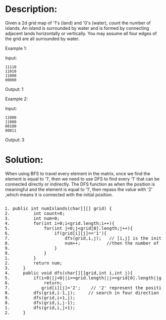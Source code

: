 
<body marginheight="0"><h1>Description:</h1>
<p>Given a 2d grid map of '1's (land) and '0's (water), count the number of islands. An island is surrounded by water and is formed by connecting adjacent lands horizontally or vertically. You may assume all four edges of the grid are all surrounded by water.

</p>
<p>Example 1:

</p>
<p>Input:
</p>
<pre><code>11110
11010
11000
00000</code></pre>
<p>Output: 1

</p>
<p>Example 2:

</p>
<p>Input:
</p>
<pre><code>11000
11000
00100
00011</code></pre>
<p>Output: 3



</p>
<h1>Solution:</h1>
<p>When using BFS to travel every element in the matrix, once we find the element is equal to '1', then we need to use DFS to 
find every '1' that can be connected directly or indirectly. The DFS function as when the position is meaningful and 
the element is equal to '1', then repass the value with '2' ,which means it is connected with the initial position.

</p>
<pre><ol class="hibot"><li rel="0"><span class="keyword">public</span>&nbsp;<span class="keyword">int</span>&nbsp;numIslands(<span class="keyword">char</span>[][]&nbsp;grid)&nbsp;{&nbsp;</li><li rel="1">&nbsp;&nbsp;&nbsp;&nbsp;&nbsp;&nbsp;&nbsp;&nbsp;<span class="keyword">int</span>&nbsp;count=<span class="num">0</span>;&nbsp;</li><li rel="1">&nbsp;&nbsp;&nbsp;&nbsp;&nbsp;&nbsp;&nbsp;&nbsp;<span class="keyword">int</span>&nbsp;num=<span class="num">0</span>;&nbsp;</li><li rel="1">&nbsp;&nbsp;&nbsp;&nbsp;&nbsp;&nbsp;&nbsp;&nbsp;<span class="keyword">for</span>(<span class="keyword">int</span>&nbsp;i=<span class="num">0</span>;i&lt;grid.length;i++){&nbsp;</li><li rel="2">&nbsp;&nbsp;&nbsp;&nbsp;&nbsp;&nbsp;&nbsp;&nbsp;&nbsp;&nbsp;&nbsp;&nbsp;<span class="keyword">for</span>(<span class="keyword">int</span>&nbsp;j=<span class="num">0</span>;j&lt;grid[<span class="num">0</span>].length;j++){&nbsp;</li><li rel="3">&nbsp;&nbsp;&nbsp;&nbsp;&nbsp;&nbsp;&nbsp;&nbsp;&nbsp;&nbsp;&nbsp;&nbsp;&nbsp;&nbsp;&nbsp;&nbsp;<span class="keyword">if</span>(grid[i][j]==<span class="string">'1</span><span class="string">')</span>{&nbsp;</li><li rel="4">&nbsp;&nbsp;&nbsp;&nbsp;&nbsp;&nbsp;&nbsp;&nbsp;&nbsp;&nbsp;&nbsp;&nbsp;&nbsp;&nbsp;&nbsp;&nbsp;&nbsp;&nbsp;&nbsp;&nbsp;dfs(grid,i,j);&nbsp;&nbsp;&nbsp;<span class="comment">//&nbsp;[i,j]&nbsp;is&nbsp;the&nbsp;initial&nbsp;position&nbsp;of&nbsp;an&nbsp;island&nbsp;</span>&nbsp;</li><li rel="4">&nbsp;&nbsp;&nbsp;&nbsp;&nbsp;&nbsp;&nbsp;&nbsp;&nbsp;&nbsp;&nbsp;&nbsp;&nbsp;&nbsp;&nbsp;&nbsp;&nbsp;&nbsp;&nbsp;&nbsp;num++;&nbsp;&nbsp;&nbsp;&nbsp;&nbsp;&nbsp;&nbsp;&nbsp;&nbsp;&nbsp;<span class="comment">//then&nbsp;the&nbsp;number&nbsp;of&nbsp;island&nbsp;plus&nbsp;one</span>&nbsp;</li><li rel="4">&nbsp;&nbsp;&nbsp;&nbsp;&nbsp;&nbsp;&nbsp;&nbsp;&nbsp;&nbsp;&nbsp;&nbsp;&nbsp;&nbsp;&nbsp;&nbsp;}&nbsp;&nbsp;&nbsp;&nbsp;&nbsp;&nbsp;&nbsp;</li><li rel="3">&nbsp;&nbsp;&nbsp;&nbsp;&nbsp;&nbsp;&nbsp;&nbsp;&nbsp;&nbsp;&nbsp;&nbsp;}&nbsp;&nbsp;&nbsp;</li><li rel="2">&nbsp;&nbsp;&nbsp;&nbsp;&nbsp;&nbsp;&nbsp;&nbsp;}&nbsp;</li><li rel="1">&nbsp;&nbsp;&nbsp;&nbsp;&nbsp;&nbsp;&nbsp;&nbsp;<span class="keyword">return</span>&nbsp;num;&nbsp;</li><li rel="1">&nbsp;&nbsp;&nbsp;&nbsp;}&nbsp;</li><li rel="0">&nbsp;&nbsp;&nbsp;&nbsp;<span class="keyword">public</span>&nbsp;<span class="keyword">void</span>&nbsp;dfs(<span class="keyword">char</span>[][]grid,<span class="keyword">int</span>&nbsp;i,<span class="keyword">int</span>&nbsp;j){&nbsp;&nbsp;&nbsp;&nbsp;&nbsp;&nbsp;</li><li rel="1">&nbsp;&nbsp;&nbsp;&nbsp;&nbsp;&nbsp;&nbsp;&nbsp;<span class="keyword">if</span>(i&lt;<span class="num">0</span>||j&lt;<span class="num">0</span>||i&gt;=grid.length||j&gt;=grid[<span class="num">0</span>].length||grid[i][j]!=<span class="string">'1</span><span class="string">')</span>&nbsp;</li><li rel="1">&nbsp;&nbsp;&nbsp;&nbsp;&nbsp;&nbsp;&nbsp;&nbsp;&nbsp;&nbsp;&nbsp;&nbsp;<span class="keyword">return</span>;&nbsp;</li><li rel="1">&nbsp;&nbsp;&nbsp;&nbsp;&nbsp;&nbsp;&nbsp;&nbsp;&nbsp;&nbsp;&nbsp;grid[i][j]=<span class="string">'2</span><span class="string">';</span>&nbsp;&nbsp;&nbsp;&nbsp;<span class="comment">//&nbsp;'2'&nbsp;represent&nbsp;the&nbsp;position&nbsp;is&nbsp;connected&nbsp;with&nbsp;the&nbsp;inital&nbsp;position.</span>&nbsp;</li><li rel="1">&nbsp;&nbsp;&nbsp;&nbsp;&nbsp;&nbsp;&nbsp;&nbsp;dfs(grid,i-<span class="num">1</span>,j);&nbsp;&nbsp;&nbsp;&nbsp;&nbsp;<span class="comment">//&nbsp;search&nbsp;in&nbsp;four&nbsp;direction</span>&nbsp;</li><li rel="1">&nbsp;&nbsp;&nbsp;&nbsp;&nbsp;&nbsp;&nbsp;&nbsp;dfs(grid,i+<span class="num">1</span>,j);&nbsp;</li><li rel="1">&nbsp;&nbsp;&nbsp;&nbsp;&nbsp;&nbsp;&nbsp;&nbsp;dfs(grid,i,j-<span class="num">1</span>);&nbsp;</li><li rel="1">&nbsp;&nbsp;&nbsp;&nbsp;&nbsp;&nbsp;&nbsp;&nbsp;dfs(grid,i,j+<span class="num">1</span>);&nbsp;</li><li rel="1">&nbsp;&nbsp;&nbsp;&nbsp;}</li></ol><code class="lang-java" style="display: none;">public int numIslands(char[][] grid) {
        int count=0;
        int num=0;
        for(int i=0;i&lt;grid.length;i++){
            for(int j=0;j&lt;grid[0].length;j++){
                if(grid[i][j]=='1'){
                    dfs(grid,i,j);   // [i,j] is the initial position of an island 
                    num++;          //then the number of island plus one
                }      
            }  
        }
        return num;
    }
    public void dfs(char[][]grid,int i,int j){     
        if(i&lt;0||j&lt;0||i&gt;=grid.length||j&gt;=grid[0].length||grid[i][j]!='1')
            return;
           grid[i][j]='2';    // '2' represent the position is connected with the inital position.
        dfs(grid,i-1,j);     // search in four direction
        dfs(grid,i+1,j);
        dfs(grid,i,j-1);
        dfs(grid,i,j+1);
    }</code></pre>
</body></html>
